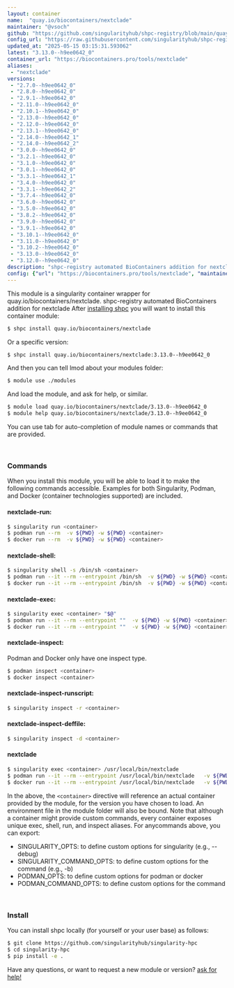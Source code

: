 ```yaml
---
layout: container
name:  "quay.io/biocontainers/nextclade"
maintainer: "@vsoch"
github: "https://github.com/singularityhub/shpc-registry/blob/main/quay.io/biocontainers/nextclade/container.yaml"
config_url: "https://raw.githubusercontent.com/singularityhub/shpc-registry/main/quay.io/biocontainers/nextclade/container.yaml"
updated_at: "2025-05-15 03:15:31.593062"
latest: "3.13.0--h9ee0642_0"
container_url: "https://biocontainers.pro/tools/nextclade"
aliases:
 - "nextclade"
versions:
 - "2.7.0--h9ee0642_0"
 - "2.8.0--h9ee0642_0"
 - "2.9.1--h9ee0642_0"
 - "2.11.0--h9ee0642_0"
 - "2.10.1--h9ee0642_0"
 - "2.13.0--h9ee0642_0"
 - "2.12.0--h9ee0642_0"
 - "2.13.1--h9ee0642_0"
 - "2.14.0--h9ee0642_1"
 - "2.14.0--h9ee0642_2"
 - "3.0.0--h9ee0642_0"
 - "3.2.1--h9ee0642_0"
 - "3.1.0--h9ee0642_0"
 - "3.0.1--h9ee0642_0"
 - "3.3.1--h9ee0642_1"
 - "3.4.0--h9ee0642_0"
 - "3.3.1--h9ee0642_2"
 - "3.7.4--h9ee0642_0"
 - "3.6.0--h9ee0642_0"
 - "3.5.0--h9ee0642_0"
 - "3.8.2--h9ee0642_0"
 - "3.9.0--h9ee0642_0"
 - "3.9.1--h9ee0642_0"
 - "3.10.1--h9ee0642_0"
 - "3.11.0--h9ee0642_0"
 - "3.10.2--h9ee0642_0"
 - "3.13.0--h9ee0642_0"
 - "3.12.0--h9ee0642_0"
description: "shpc-registry automated BioContainers addition for nextclade"
config: {"url": "https://biocontainers.pro/tools/nextclade", "maintainer": "@vsoch", "description": "shpc-registry automated BioContainers addition for nextclade", "latest": {"3.13.0--h9ee0642_0": "sha256:c1d9674ba690731ee09fdc75d9eaf93ecd0712e0357c67a16e146f2eab8c44f7"}, "tags": {"2.7.0--h9ee0642_0": "sha256:4c252a1f1f9227e4dee96cbc2422ef82e4f921fac9c3ec9986ea357d4de74e57", "2.8.0--h9ee0642_0": "sha256:4cfde8d9b8080d97c4f9e36d0e30ad92d3b189bbfddfefe1e1cbbc04f7aaa2d3", "2.9.1--h9ee0642_0": "sha256:d7dcbb9f8172f3c3f3eaa8bd9f6b08c63f9f43f456fd37287ef7f4eaa47d68f5", "2.11.0--h9ee0642_0": "sha256:7b7fcd9e66e6f1e61658ae7e4d72fad91ca705756ef47e404c8f2a5d62db648a", "2.10.1--h9ee0642_0": "sha256:857019eeab04c02538914baa4ca59e6e00e2ffa201cacd02e3e52ff268e0f08d", "2.13.0--h9ee0642_0": "sha256:a67bad36b3129408309d1bc23211289c1d0d0a2ca2d8ac957e369f2d16ade7bc", "2.12.0--h9ee0642_0": "sha256:d1199847e7ab923cfb3d13d05212b09c7f1ba726af8265bbf1f107d9aec92263", "2.13.1--h9ee0642_0": "sha256:046d301f922f3ec2e75a22ac911356b5dd8949d8b7853e6643eff12dc1a0fbfd", "2.14.0--h9ee0642_1": "sha256:4bec08cff03c3d022174faf0c343a2b06725ff5004aaeed44f2cc42685d17147", "2.14.0--h9ee0642_2": "sha256:caa62447718a6e6043f423769baf3058fed1aeaad6724ff92ce47fcc68076d9f", "3.0.0--h9ee0642_0": "sha256:d345158eb760a384fd129e4c05493e97a90066d54c239981b660c2a65c6f6404", "3.2.1--h9ee0642_0": "sha256:882b7890ad7e397e5cc58f7a73dc6e5449319e7ba64002f6380287db3bc37ca8", "3.1.0--h9ee0642_0": "sha256:7486eff2660f61e29bc49a23ade83d9ec5155bd35815a15496eb5c56f7e0d5a1", "3.0.1--h9ee0642_0": "sha256:4ce5f509e2b5b83d58726ad6b74fdb988524ce42a7f329d2af48865c0ffd5522", "3.3.1--h9ee0642_1": "sha256:bf9fa5bff09c2d5be734fbe64b3446e5af49f5cc93083fc877e6ddd739da6f69", "3.4.0--h9ee0642_0": "sha256:a86af4dd0e3cf7d5abdf13836d5c53733aa90ab561da950360d7fdd458253d87", "3.3.1--h9ee0642_2": "sha256:7e107fa0c4c42fe3497c7b84fc0976a34e5809c8c5a445b19363b8075fef1e60", "3.7.4--h9ee0642_0": "sha256:4a9d5c2dd9dee15cab66405fb4b00800deaf9b905f8d96dbf82a4684b70d24cc", "3.6.0--h9ee0642_0": "sha256:943668278c66a8b52fca7efe26dea3d5cccbcdb9406751ac600fba69f27b7a2e", "3.5.0--h9ee0642_0": "sha256:9befba99cda0eef4b87291e6e7cdcd1c2d57a3cd5e2e55841ae7ffda2fafc41b", "3.8.2--h9ee0642_0": "sha256:45c1eb6449b037a3d39814de05f8155d1e2d3bac323b4b85f212c0358d647a48", "3.9.0--h9ee0642_0": "sha256:0e60c669ec9b06e33ec6824d4ab3b73c70a9695df5e2e3a8a1783c9e984209e0", "3.9.1--h9ee0642_0": "sha256:853d84a2d052973d8b4daa865a49353dccb805591f8a90f0b7530c5a33fadb66", "3.10.1--h9ee0642_0": "sha256:b7a065ce8f36d6e89c446f407726f2f14eb00e29a3ca586bb8dd133fbe7819ea", "3.11.0--h9ee0642_0": "sha256:fbfca3e0dd428033a0d38274aa9677d491c011107c4f5412fa352c991a5af15a", "3.10.2--h9ee0642_0": "sha256:ff6f8c3d450e5e2e797948e814fde57a30d9d3b142d82f92072361e5d018b64b", "3.13.0--h9ee0642_0": "sha256:c1d9674ba690731ee09fdc75d9eaf93ecd0712e0357c67a16e146f2eab8c44f7", "3.12.0--h9ee0642_0": "sha256:8157c6969b76f7fcf4bd660f9bb1baab8c70162cf79f8d8e4adad512e17a999b"}, "docker": "quay.io/biocontainers/nextclade", "aliases": {"nextclade": "/usr/local/bin/nextclade"}}
---
```


This module is a singularity container wrapper for quay.io/biocontainers/nextclade.
shpc-registry automated BioContainers addition for nextclade
After [installing shpc](#install) you will want to install this container module:


```bash
$ shpc install quay.io/biocontainers/nextclade
```

Or a specific version:

```bash
$ shpc install quay.io/biocontainers/nextclade:3.13.0--h9ee0642_0
```

And then you can tell lmod about your modules folder:

```bash
$ module use ./modules
```

And load the module, and ask for help, or similar.

```bash
$ module load quay.io/biocontainers/nextclade/3.13.0--h9ee0642_0
$ module help quay.io/biocontainers/nextclade/3.13.0--h9ee0642_0
```

You can use tab for auto-completion of module names or commands that are provided.

<br>

### Commands

When you install this module, you will be able to load it to make the following commands accessible.
Examples for both Singularity, Podman, and Docker (container technologies supported) are included.

#### nextclade-run:

```bash
$ singularity run <container>
$ podman run --rm  -v ${PWD} -w ${PWD} <container>
$ docker run --rm  -v ${PWD} -w ${PWD} <container>
```

#### nextclade-shell:

```bash
$ singularity shell -s /bin/sh <container>
$ podman run --it --rm --entrypoint /bin/sh  -v ${PWD} -w ${PWD} <container>
$ docker run --it --rm --entrypoint /bin/sh  -v ${PWD} -w ${PWD} <container>
```

#### nextclade-exec:

```bash
$ singularity exec <container> "$@"
$ podman run --it --rm --entrypoint ""  -v ${PWD} -w ${PWD} <container> "$@"
$ docker run --it --rm --entrypoint ""  -v ${PWD} -w ${PWD} <container> "$@"
```

#### nextclade-inspect:

Podman and Docker only have one inspect type.

```bash
$ podman inspect <container>
$ docker inspect <container>
```

#### nextclade-inspect-runscript:

```bash
$ singularity inspect -r <container>
```

#### nextclade-inspect-deffile:

```bash
$ singularity inspect -d <container>
```


#### nextclade

```bash
$ singularity exec <container> /usr/local/bin/nextclade
$ podman run --it --rm --entrypoint /usr/local/bin/nextclade   -v ${PWD} -w ${PWD} <container> -c " $@"
$ docker run --it --rm --entrypoint /usr/local/bin/nextclade   -v ${PWD} -w ${PWD} <container> -c " $@"
```



In the above, the `<container>` directive will reference an actual container provided
by the module, for the version you have chosen to load. An environment file in the
module folder will also be bound. Note that although a container
might provide custom commands, every container exposes unique exec, shell, run, and
inspect aliases. For anycommands above, you can export:

 - SINGULARITY_OPTS: to define custom options for singularity (e.g., --debug)
 - SINGULARITY_COMMAND_OPTS: to define custom options for the command (e.g., -b)
 - PODMAN_OPTS: to define custom options for podman or docker
 - PODMAN_COMMAND_OPTS: to define custom options for the command

<br>

### Install

You can install shpc locally (for yourself or your user base) as follows:

```bash
$ git clone https://github.com/singularityhub/singularity-hpc
$ cd singularity-hpc
$ pip install -e .
```

Have any questions, or want to request a new module or version? [ask for help!](https://github.com/singularityhub/singularity-hpc/issues)